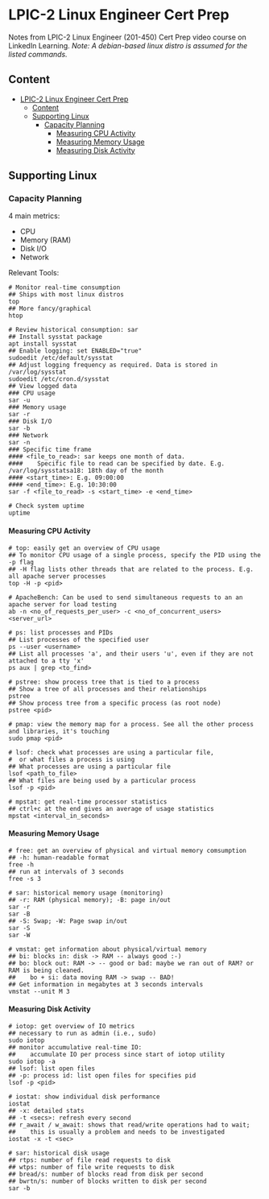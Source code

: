 # LPIC-2 Linux Engineer Cert Prep

Notes from LPIC-2 Linux Engineer (201-450) Cert Prep video course on LinkedIn Learning.
*Note: A debian-based linux distro is assumed for the listed commands.*

## Content
- [LPIC-2 Linux Engineer Cert Prep](#lpic-2-linux-engineer-cert-prep)
  - [Content](#content)
  - [Supporting Linux](#supporting-linux)
    - [Capacity Planning](#capacity-planning)
      - [Measuring CPU Activity](#measuring-cpu-activity)
      - [Measuring Memory Usage](#measuring-memory-usage)
      - [Measuring Disk Activity](#measuring-disk-activity)

## Supporting Linux
### Capacity Planning
4 main metrics:
- CPU
- Memory (RAM)
- Disk I/O
- Network

Relevant Tools:
```shell
# Monitor real-time consumption
## Ships with most linux distros
top
## More fancy/graphical
htop

# Review historical consumption: sar
## Install sysstat package
apt install sysstat
## Enable logging: set ENABLED="true"
sudoedit /etc/default/sysstat
## Adjust logging frequency as required. Data is stored in /var/log/sysstat
sudoedit /etc/cron.d/sysstat
## View logged data
### CPU usage
sar -u
### Memory usage
sar -r
### Disk I/O
sar -b
### Network
sar -n
### Specific time frame
#### <file_to_read>: sar keeps one month of data.
####    Specific file to read can be specified by date. E.g. /var/log/sysstatsa18: 18th day of the month
#### <start_time>: E.g. 09:00:00
#### <end_time>: E.g. 10:30:00
sar -f <file_to_read> -s <start_time> -e <end_time>

# Check system uptime
uptime
```

#### Measuring CPU Activity
```shell
# top: easily get an overview of CPU usage
## To monitor CPU usage of a single process, specify the PID using the -p flag
## -H flag lists other threads that are related to the process. E.g. all apache server processes
top -H -p <pid>

# ApacheBench: Can be used to send simultaneous requests to an an apache server for load testing
ab -n <no_of_requests_per_user> -c <no_of_concurrent_users> <server_url>

# ps: list processes and PIDs
## List processes of the specified user
ps --user <username>
## List all processes 'a', and their users 'u', even if they are not attached to a tty 'x'
ps aux | grep <to_find>

# pstree: show process tree that is tied to a process
## Show a tree of all processes and their relationships
pstree
## Show process tree from a specific process (as root node)
pstree <pid>

# pmap: view the memory map for a process. See all the other process and libraries, it's touching
sudo pmap <pid>

# lsof: check what processes are using a particular file, 
#  or what files a process is using
## What processes are using a particular file
lsof <path_to_file>
## What files are being used by a particular process
lsof -p <pid>

# mpstat: get real-time processor statistics
## ctrl+c at the end gives an average of usage statistics
mpstat <interval_in_seconds>
```

#### Measuring Memory Usage
```shell
# free: get an overview of physical and virtual memory comsumption
## -h: human-readable format
free -h
## run at intervals of 3 seconds
free -s 3

# sar: historical memory usage (monitoring)
## -r: RAM (physical memory); -B: page in/out
sar -r
sar -B
## -S: Swap; -W: Page swap in/out
sar -S
sar -W

# vmstat: get information about physical/virtual memory
## bi: blocks in: disk -> RAM -- always good :-)
## bo: block out: RAM -> -- good or bad: maybe we ran out of RAM? or RAM is being cleaned.
##    bo + si: data moving RAM -> swap -- BAD!
## Get information in megabytes at 3 seconds intervals
vmstat --unit M 3
```

#### Measuring Disk Activity
```shell
# iotop: get overview of IO metrics
## necessary to run as admin (i.e., sudo)
sudo iotop
## monitor accumulative real-time IO: 
##    accumulate IO per process since start of iotop utility
sudo iotop -a
## lsof: list open files
## -p: process id: list open files for specifies pid
lsof -p <pid>

# iostat: show individual disk performance
iostat
## -x: detailed stats
## -t <secs>: refresh every second
## r_await / w_await: shows that read/write operations had to wait; 
##    this is usually a problem and needs to be investigated
iostat -x -t <sec>

# sar: historical disk usage
## rtps: number of file read requests to disk
## wtps: number of file write requests to disk
## bread/s: number of blocks read from disk per second
## bwrtn/s: number of blocks written to disk per second
sar -b
```
